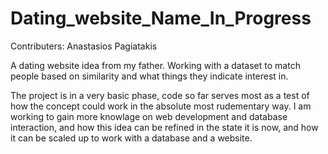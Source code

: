 # Dating_website_Name_In_Progress

Contributers: Anastasios Pagiatakis

A dating website idea from my father. Working with a dataset to match people based on similarity and what things they indicate interest in.

The project is in a very basic phase, code so far serves most as a test of how the concept could work in the absolute most rudementary way. I am working to gain more knowlage on web development and database interaction, and how this idea can be refined in the state it is now, and how it can be scaled up to work with a database and a website.
